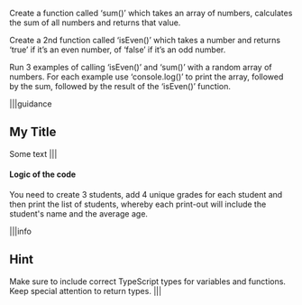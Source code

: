 Create a function called ‘sum()’ which takes an array of numbers, calculates the sum of all numbers and returns that value.

Create a 2nd function called ‘isEven()’ which takes a number and returns ‘true’ if it’s an even number, of ‘false’ if it’s an odd number.

Run 3 examples of calling ‘isEven()’ and ‘sum()’ with a random array of numbers. For each example use ‘console.log()’ to print the array, followed by the sum, followed by the result of the ‘isEven()’ function.

|||guidance
## My Title

Some text
|||
#### Logic of the code
You need to create 3 students, add 4 unique grades for each student and then print the list of students, whereby each print-out will include the student's name and the average age.


|||info
## Hint

Make sure to include correct TypeScript types for variables and functions. Keep special attention to return types.
|||